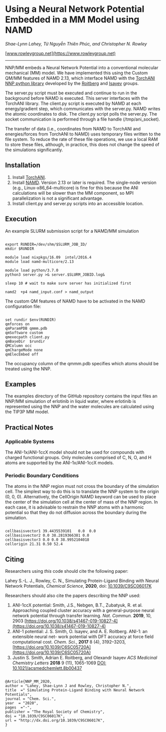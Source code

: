 # Using a Neural Network Potential Embedded in a MM Model using NAMD

*Shae-Lynn Lahey, Từ Nguyễn Thiên Phúc, and Christopher N. Rowley*

[www.rowleygroup.net](https://www.rowleygroup.net)

-------------------------------------------------------------------
NNP/MM embeds a Neural Network Potential into a conventional molecular mechanical (MM) model. We have implemented this using the Custom QM/MM features of NAMD 2.13, which interface NAMD with the [TorchANI NNP python library](https://aiqm.github.io/torchani/) developed by the [Roitberg](https://roitberg.chem.ufl.edu/) and [Isayev](http://olexandrisayev.com/) groups.

The server.py script must be executed and continue to run in the background before NAMD is executed. This server interfaces with the TorchANI library. The client.py script is executed by NAMD at each energy/gradient step, which communicates with the server.py. NAMD writes the atomic coordinates to disk. The client.py script polls the server.py. The socket communication is performed through a file handle (/tmp/ani_socket). 

The transfer of data (i.e., coordinates from NAMD to TorchANI and energies/forces from TorchANI to NAMD) uses temporary files written to the file system. To reduce the rate of these file operations, we use a local RAM to store these files, although, in practice, this does not change the speed of the simulations significantly.

## Installation

1. Install [TorchANI](https://aiqm.github.io/torchani/).
2. Install [NAMD](http://www.ks.uiuc.edu/Research/namd/). Version 2.13 or later is required. The single-node version (e.g., Linux-x86\_64-multicore) is fine for this because the ANI calculations will be slower than the MM component, so MPI parallelization is not a significant advantage.
3. Install client.py and server.py scripts into an accessible location.

## Execution

An example SLURM submission script for a NAMD/MM simulation
<pre><code>
export RUNDIR=/dev/shm/$SLURM_JOB_ID/
mkdir $RUNDIR

module load nixpkgs/16.09  intel/2016.4
module load namd-multicore/2.13

module load python/3.7.0
python3 server.py >& server.$SLURM_JOBID.log&

sleep 10 # wait to make sure server has initialized first

namd2  +p4 namd_input.conf > namd_output
</pre></code>

The custom QM features of NAMD have to be activated in the NAMD configuration file:
<pre><code>
set rundir $env(RUNDIR)
qmforces on
qmParamPDB qmmm.pdb
qmSoftware custom
qmexecpath client.py
qmBaseDir  $rundir
QMColumn occ
qmChargeMode none
qmElecEmbed off
</pre></code>

The occupancy column of the qmmm.pdb specifies which atoms should be treated using the NNP.

## Examples

The examples directory of the GitHub repository contains the input files an NNP/MM simulation of erlotinib in liquid water, where erlotinib is represented using the NNP and the water molecules are calculated using the TIP3P MM model.

## Practical Notes
### Applicable Systems
The ANI-1x/ANI-1ccX model should not be used for compounds with charged functional groups. Only molecules comprised of C, N, O, and H atoms are supported by the ANI-1x/ANI-1ccX models.
### Periodic Boundary Conditions
The atoms in the NNP region must not cross the boundary of the simulation cell. The simplest way to do this is to translate the NNP system to the origin (0, 0, 0). Alternatively, the CellOrigin NAMD keyword can be used to place the center of the simulation cell at the center of mass of the NNP region. In each case, it is advisable to restrain the NNP atoms with a harmonic potential so that they do not diffusion across the boundary during the simulation.

<pre><code>
cellbasisvector1 39.4435539101   0.0  0.0
cellbasisvector2 0.0 38.2819366381 0.0
cellbasisvector3 0.0 0.0 38.9952104018
cellorigin 21.31 0.50 52.4
</pre></code>

## Citing
Researchers using *this* code should cite the following paper:

Lahey S.-L. J., Rowley, C. N., Simulating Protein-Ligand Binding with Neural Network Potentials, *Chemical Science*, **2020**, doi: [10.1039/C9SC06017K](https://doi.org/10.1039/C9SC06017K)

Researchers should also cite the papers describing the NNP used:
1. ANI-1ccX potential: Smith, J.S., Nebgen, B.T., Zubatyuk, R. et al. Approaching coupled cluster accuracy with a general-purpose neural network potential through transfer learning. *Nat. Commun.*  **2019**, 10, 2903 [https://doi.org/10.1038/s41467-019-10827-4](https://doi.org/10.1038/s41467-019-10827-4)
2. ANI-1 potential: J. S. Smith, O. Isayev, and A. E. Roitberg. ANI-1: an extensible neural net-
work potential with DFT accuracy at force field computational cost. *Chem. Sci.*, **2017**
8 (4), 3192–3203, [https://doi.org/10.1039/C6SC05720A](https://doi.org/10.1039/C6SC05720A)
3. Justin S. Smith, Adrian E. Roitberg, and Olexandr Isayev *ACS Medicinal Chemistry Letters* **2018** 9 (11), 1065-1069
[DOI: 10.1021/acsmedchemlett.8b00437](https://pubs.acs.org/doi/10.1021/acsmedchemlett.8b00437)

<pre><code>
@Article{NNP_MM_2020,
author = "Lahey, Shae-Lynn J and Rowley, Christopher N.",
title  =" Simulating Protein-Ligand Binding with Neural Network Potentials",
journal = "Chem. Sci.",
year  = "2020",
pages  ="-",
publisher = "The Royal Society of Chemistry",
doi = "10.1039/C9SC06017K",
url = "http://dx.doi.org/10.1039/C9SC06017K",
}
</pre></code>
